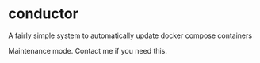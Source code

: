 # conductor

A fairly simple system to automatically update docker compose containers

Maintenance mode. Contact me if you need this.